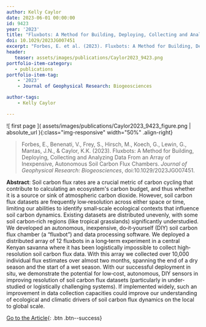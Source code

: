 ```yaml
---
author: Kelly Caylor
date: 2023-06-01 00:00:00
id: 9423
year: '2023'
title: "Fluxbots: A Method for Building, Deploying, Collecting and Analyzing Data From an Array of Inexpensive, Autonomous Soil Carbon Flux Chambers"
doi: 10.1029/2023JG007451
excerpt: "Forbes, E. et al. (2023). Fluxbots: A Method for Building, Deploying, Collecting and Analyzing Data From an Array of Inexpensive, Autonomous Soil Carbon Flux Chambers. _Journal of Geophysical Research: Biogeosciences_, doi:10.1029/2023JG007451."
header:
   teaser: assets/images/publications/Caylor2023_9423.png
portfolio-item-category:
   - publications
portfolio-item-tag:
    - '2023'
    - Journal of Geophysical Research: Biogeosciences

author-tags:
    - Kelly Caylor

---
```


![ first page ]( assets/images/publications/Caylor2023_9423_figure.png | absolute_url ){:class="img-responsive" width="50%" .align-right}

> Forbes, E., Benenati, V., Frey, S., Hirsch, M., Koech, G., Lewin, G., Mantas, J.N., & Caylor, K.K. (2023). Fluxbots: A Method for Building, Deploying, Collecting and Analyzing Data From an Array of Inexpensive, Autonomous Soil Carbon Flux Chambers. _Journal of Geophysical Research: Biogeosciences_, doi:10.1029/2023JG007451.

**Abstract**: Soil carbon flux rates are a crucial metric of carbon cycling that contribute to calculating an ecosystem's carbon budget, and thus whether it is a source or sink of atmospheric carbon dioxide. However, soil carbon flux datasets are frequently low‐resolution across either space or time, limiting our abilities to identify small‐scale ecological contexts that influence soil carbon dynamics. Existing datasets are distributed unevenly, with some soil carbon‐rich regions (like tropical grasslands) significantly understudied. We developed an autonomous, inexpensive, do‐it‐yourself (DIY) soil carbon flux chamber (a “fluxbot”) and data processing software. We deployed a distributed array of 12 fluxbots in a long‐term experiment in a central Kenyan savanna where it has been logistically impossible to collect high‐resolution soil carbon flux data. With this array we collected over 10,000 individual flux estimates over almost two months, spanning the end of a dry season and the start of a wet season. With our successful deployment in situ, we demonstrate the potential for low‐cost, autonomous, DIY sensors in improving resolution of soil carbon flux datasets (particularly in under‐studied or logistically challenging systems). If implemented widely, such an improvement in data collection capacities could improve our understanding of ecological and climatic drivers of soil carbon flux dynamics on the local to global scale.

[Go to the Article](https://www.doi.org/10.1029/2023JG007451){: .btn .btn--success}